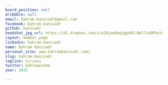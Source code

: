 ```yaml
---
board_position: null
dribbble: null
email: bahram.banisadr@gmail.com
facebook: bahram.banisadr
github: banisadr
headshot_jpg_url: https://dl.dropbox.com/s/w28jwebbq3gp997/Bell%20Photo.jpg?dl=0
layout: member_page
linkedin: bahram-banisadr
name: Bahram Banisadr
personal_site: www.bahrambanisadr.com/
slug: bahram-banisadr
tagline: Curious
twitter: bahrawesome
year: 2015

---
```

